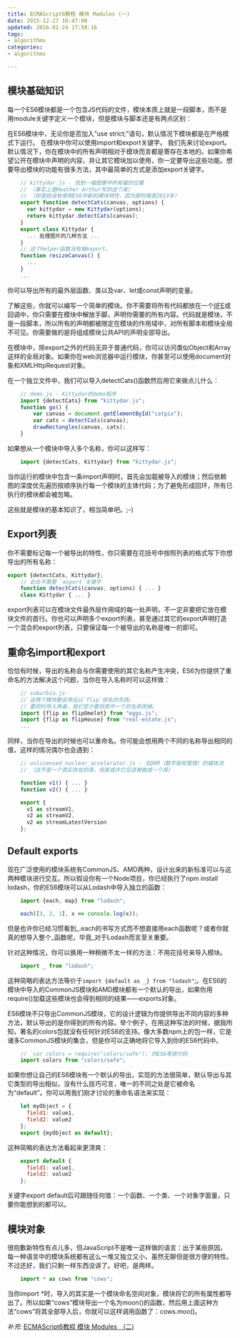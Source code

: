 ```yaml
---
title: ECMAScript6教程 模块 Modules (一)
date: 2015-12-27 16:47:00
updated: 2016-01-24 17:58:16
tags: 
- algorithms
categories: 
- algorithms

---
```

## 模块基础知识
每一个ES6模块都是一个包含JS代码的文件，模块本质上就是一段脚本，而不是用module关键字定义一个模块，但是模块与脚本还是有两点区别：

在ES6模块中，无论你是否加入“use strict;”语句，默认情况下模块都是在严格模式下运行。
在模块中你可以使用import和export关键字。
我们先来讨论export。默认情况下，你在模块中的所有声明相对于模块而言都是寄存在本地的。如果你希望公开在模块中声明的内容，并让其它模块加以使用，你一定要导出这些功能。想要导出模块的功能有很多方法，其中最简单的方式是添加export关键字。
```javascript
    // kittydar.js - 找到一幅图像中所有猫的位置
    // （事实上是Heather Arthur写的这个库）
    // （但是她没有使用ES6中新的模块特性，因为那时候是2013年）
    export function detectCats(canvas, options) {
      var kittydar = new Kittydar(options);
      return kittydar.detectCats(canvas);
    }
    export class Kittydar {
      ... 处理图片的几种方法 ...
    }
    // 这个helper函数没有被export。
    function resizeCanvas() {
      ...
    }
    ...
```
你可以导出所有的最外层函数、类以及var、let或const声明的变量。


<!--more-->


了解这些，你就可以编写一个简单的模块。你不需要将所有代码都放在一个[IIFE](https://en.wikipedia.org/wiki/Immediately-invoked_function_expression)或回调中，你只需要在模块中解放手脚，声明你需要的所有内容。代码就是模块，不是一段脚本，所以所有的声明都被限定在模块的作用域中，对所有脚本和模块全局不可见。你需要做的是将组成模块公共API的声明全部导出。

在模块中，除export之外的代码无异于普通代码，你可以访问类似Object和Array这样的全局对象。如果你在web浏览器中运行模块，你甚至可以使用document对象和XMLHttpRequest对象。

在一个独立文件中，我们可以导入detectCats()函数然后用它来做点儿什么：
```javascript
    // demo.js - Kittydar的demo程序
    import {detectCats} from "kittydar.js";
    function go() {
        var canvas = document.getElementById("catpix");
        var cats = detectCats(canvas);
        drawRectangles(canvas, cats);
    }
```
如果想从一个模块中导入多个名称，你可以这样写：
```javascript
    import {detectCats, Kittydar} from "kittydar.js";
```
当你运行的模块中包含一条import声明时，首先会加载被导入的模块；然后依赖图的深度优先遍历按顺序执行每一个模块的主体代码；为了避免形成回环，所有已执行的模块都会被忽略。

这些就是模块的基本知识了，相当简单吧。;-)

## Export列表
你不需要标记每一个被导出的特性，你只需要在花括号中按照列表的格式写下你想导出的所有名称：
```javascript 
export {detectCats, Kittydar};
    // 此处不需要 `export`关键字
    function detectCats(canvas, options) { ... }
    class Kittydar { ... }
```
export列表可以在模块文件最外层作用域的每一处声明，不一定非要把它放在模块文件的首行。你也可以声明多个export列表，甚至通过其它的export声明打造一个混合的export列表，只要保证每一个被导出的名称是唯一的即可。

## 重命名import和export

恰恰有时候，导出的名称会与你需要使用的其它名称产生冲突，ES6为你提供了重命名的方法解决这个问题，当你在导入名称时可以这样做：
```javascript
    // suburbia.js
    // 这两个模块都会导出以`flip`命名的东西。
    // 要同时导入两者，我们至少要将其中一个的名称改掉。
    import {flip as flipOmelet} from "eggs.js";
    import {flip as flipHouse} from "real-estate.js";
    ...
```
同样，当你在导出的时候也可以重命名。你可能会想用两个不同的名称导出相同的值，这样的情况偶尔也会遇到：
```javascript
    // unlicensed_nuclear_accelerator.js - 无DRM（数字版权管理）的媒体流
    // （这不是一个真实存在的库，但是或许它应该被做成一个库）

    function v1() { ... }
    function v2() { ... }

    export {
      v1 as streamV1,
      v2 as streamV2,
      v2 as streamLatestVersion
    };
```
## Default exports
现在广泛使用的模块系统有CommonJS、AMD两种，设计出来的新标准可以与这两种模块进行交互。所以假设你有一个Node项目，你已经执行了npm install lodash，你的ES6模块可以从Lodash中导入独立的函数：
```javascript
    import {each, map} from "lodash";

    each([3, 2, 1], x => console.log(x));
```
但是也许你已经习惯看到_.each的书写方式而不想直接用each函数呢？或者你就真的想导入整个_函数呢，毕竟_对于Lodash而言至关重要。

针对这种情况，你可以换用一种稍微不太一样的方法：不用花括号来导入模块。
```javascript
    import _ from "lodash";
```
这种简略的表达方法等价于`import {default as _} from "lodash"`;。在ES6的模块中导入的CommonJS模块和AMD模块都有一个默认的导出，如果你用require()加载这些模块也会得到相同的结果——exports对象。

ES6模块不只导出CommonJS模块，它的设计逻辑为你提供导出不同内容的多种方法，默认导出的是你得到的所有内容。举个例子，在用这种写法的时候，据我所知，著名的colors包就没有任何针对ES6的支持。像大多数npm上的包一样，它是诸多CommonJS模块的集合，但是你可以正确地将它导入到你的ES6代码中。
```javascript
    // `var colors = require("colors/safe");`的ES6等效代码
    import colors from "colors/safe";
```
如果你想让自己的ES6模块有一个默认的导出，实现的方法很简单，默认导出与其它类型的导出相似，没有什么技巧可言，唯一的不同之处是它被命名为“default”。你可以用我们刚才讨论的重命名语法来实现：
```javascript
    let myObject = {
      field1: value1,
      field2: value2
    };
    export {myObject as default};
```
这种简略的表达方法看起来更清爽：
```javascript
    export default {
      field1: value1,
      field2: value2
    };
```
关键字export default后可跟随任何值：一个函数、一个类、一个对象字面量，只要你能想到的都可以。

## 模块对象
很抱歉新特性有点儿多，但JavaScript不是唯一这样做的语言：出于某些原因，每一种语言中的模块系统都有这么一堆又独立又小，虽然无聊但是很方便的特性。不过还好，我们只剩一样东西没讲了。好吧，是两样。
```javascript
    import * as cows from "cows";
```
当你import *时，导入的其实是一个模块命名空间对象，模块将它的所有属性都导出了。所以如果“cows”模块导出一个名为moon()的函数，然后用上面这种方法“cows”将其全部导入后，你就可以这样调用函数了：cows.moo()。

*补充*: [ECMAScript6教程 模块 Modules　(二)](https://yigrherb.com/2015/12/28/ecmascript6-tutorial-module-modules-two.html)